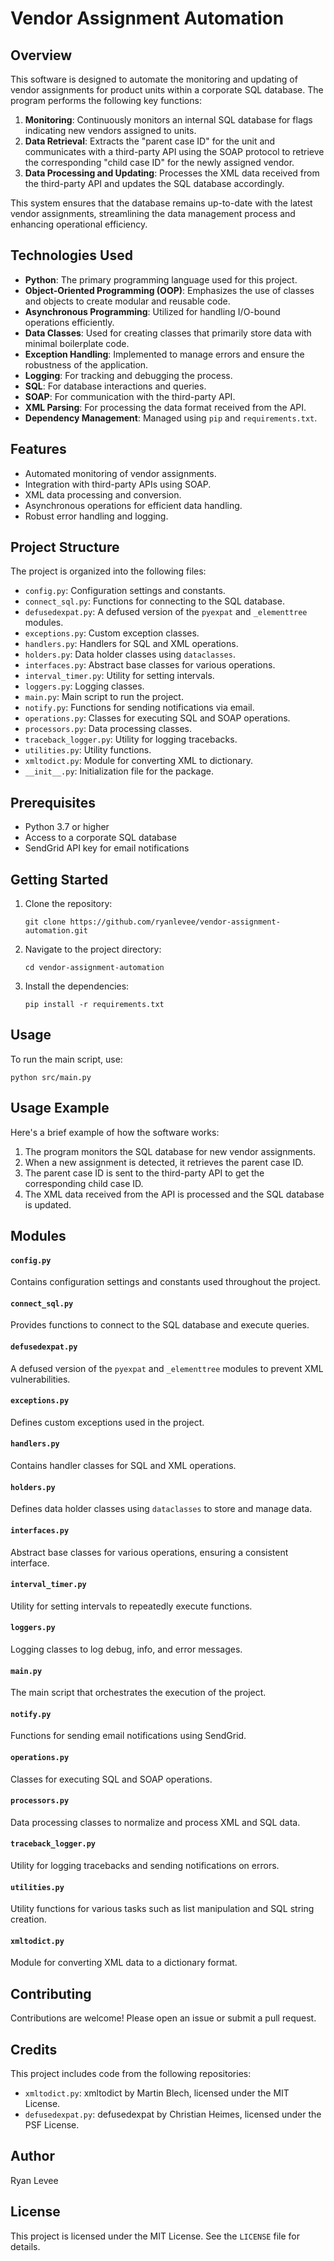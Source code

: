 # Vendor Assignment Automation

## Overview

This software is designed to automate the monitoring and updating of vendor assignments for product units within a corporate SQL database. The program performs the following key functions:

1.  **Monitoring**: Continuously monitors an internal SQL database for flags indicating new vendors assigned to units.
2.  **Data Retrieval**: Extracts the "parent case ID" for the unit and communicates with a third-party API using the SOAP protocol to retrieve the corresponding "child case ID" for the newly assigned vendor.
3.  **Data Processing and Updating**: Processes the XML data received from the third-party API and updates the SQL database accordingly.

This system ensures that the database remains up-to-date with the latest vendor assignments, streamlining the data management process and enhancing operational efficiency.

## Technologies Used

- **Python**: The primary programming language used for this project.
- **Object-Oriented Programming (OOP)**: Emphasizes the use of classes and objects to create modular and reusable code.
- **Asynchronous Programming**: Utilized for handling I/O-bound operations efficiently.
- **Data Classes**: Used for creating classes that primarily store data with minimal boilerplate code.
- **Exception Handling**: Implemented to manage errors and ensure the robustness of the application.
- **Logging**: For tracking and debugging the process.
- **SQL**: For database interactions and queries.
- **SOAP**: For communication with the third-party API.
- **XML Parsing**: For processing the data format received from the API.
- **Dependency Management**: Managed using `pip` and `requirements.txt`.

## Features

- Automated monitoring of vendor assignments.
- Integration with third-party APIs using SOAP.
- XML data processing and conversion.
- Asynchronous operations for efficient data handling.
- Robust error handling and logging.

## Project Structure

The project is organized into the following files:

- `config.py`: Configuration settings and constants.
- `connect_sql.py`: Functions for connecting to the SQL database.
- `defusedexpat.py`: A defused version of the `pyexpat` and `_elementtree` modules.
- `exceptions.py`: Custom exception classes.
- `handlers.py`: Handlers for SQL and XML operations.
- `holders.py`: Data holder classes using `dataclasses`.
- `interfaces.py`: Abstract base classes for various operations.
- `interval_timer.py`: Utility for setting intervals.
- `loggers.py`: Logging classes.
- `main.py`: Main script to run the project.
- `notify.py`: Functions for sending notifications via email.
- `operations.py`: Classes for executing SQL and SOAP operations.
- `processors.py`: Data processing classes.
- `traceback_logger.py`: Utility for logging tracebacks.
- `utilities.py`: Utility functions.
- `xmltodict.py`: Module for converting XML to dictionary.
- `__init__.py`: Initialization file for the package.

## Prerequisites

- Python 3.7 or higher
- Access to a corporate SQL database
- SendGrid API key for email notifications

## Getting Started

1.  Clone the repository:
    
        git clone https://github.com/ryanlevee/vendor-assignment-automation.git
    
2.  Navigate to the project directory:
    
        cd vendor-assignment-automation
    
3.  Install the dependencies:
    
        pip install -r requirements.txt

## Usage

To run the main script, use:

    python src/main.py

## Usage Example

Here's a brief example of how the software works:

1.  The program monitors the SQL database for new vendor assignments.
2.  When a new assignment is detected, it retrieves the parent case ID.
3.  The parent case ID is sent to the third-party API to get the corresponding child case ID.
4.  The XML data received from the API is processed and the SQL database is updated.

## Modules

#### `config.py`

Contains configuration settings and constants used throughout the project.

#### `connect_sql.py`

Provides functions to connect to the SQL database and execute queries.

#### `defusedexpat.py`

A defused version of the `pyexpat` and `_elementtree` modules to prevent XML vulnerabilities.

#### `exceptions.py`

Defines custom exceptions used in the project.

#### `handlers.py`

Contains handler classes for SQL and XML operations.

#### `holders.py`

Defines data holder classes using `dataclasses` to store and manage data.

#### `interfaces.py`

Abstract base classes for various operations, ensuring a consistent interface.

#### `interval_timer.py`

Utility for setting intervals to repeatedly execute functions.

#### `loggers.py`

Logging classes to log debug, info, and error messages.

#### `main.py`

The main script that orchestrates the execution of the project.

#### `notify.py`

Functions for sending email notifications using SendGrid.

#### `operations.py`

Classes for executing SQL and SOAP operations.

#### `processors.py`

Data processing classes to normalize and process XML and SQL data.

#### `traceback_logger.py`

Utility for logging tracebacks and sending notifications on errors.

#### `utilities.py`

Utility functions for various tasks such as list manipulation and SQL string creation.

#### `xmltodict.py`

Module for converting XML data to a dictionary format.

Contributing
------------

Contributions are welcome! Please open an issue or submit a pull request.

Credits
-------

This project includes code from the following repositories:

*   `xmltodict.py`: xmltodict by Martin Blech, licensed under the MIT License.
*   `defusedexpat.py`: defusedexpat by Christian Heimes, licensed under the PSF License.

Author
------

Ryan Levee

License
-------

This project is licensed under the MIT License. See the `LICENSE` file for details.

